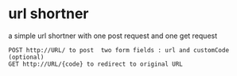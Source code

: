 #  url shortner
a simple url shortner with one post request and one get request

``` 
POST http://URL/ to post  two form fields : url and customCode (optional)
GET http://URL/{code} to redirect to original URL
```
